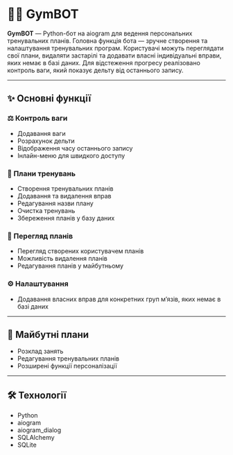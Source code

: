 # 🏋️‍♂️ GymBOT

**GymBOT** — Python-бот на aiogram для ведення персональних тренувальних планів. Головна функція бота — зручне створення та налаштування тренувальних програм. Користувачі можуть переглядати свої плани, видаляти застарілі та додавати власні індивідуальні вправи, яких немає в базі даних. Для відстеження прогресу реалізовано контроль ваги, який показує дельту від останнього запису.

---

## ✨ Основні функції

### ⚖️ Контроль ваги

* Додавання ваги
* Розрахунок дельти
* Відображення часу останнього запису
* Інлайн-меню для швидкого доступу

### 📝 Плани тренувань

* Створення тренувальних планів
* Додавання та видалення вправ
* Редагування назви плану
* Очистка тренувань
* Збереження планів у базу даних

### 👀 Перегляд планів

* Перегляд створених користувачем планів
* Можливість видалення планів
* Редагування планів у майбутньому

### ⚙️ Налаштування

* Додавання власних вправ для конкретних груп м’язів, яких немає в базі даних

---

## 🚀 Майбутні плани

* Розклад занять
* Редагування тренувальних планів
* Розширені функції персоналізації

---
## 🛠 Технології

* Python
* aiogram
* aiogram_dialog
* SQLAlchemy
* SQLite
